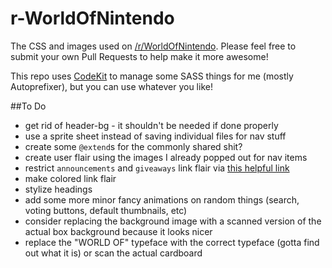 # r-WorldOfNintendo
The CSS and images used on [/r/WorldOfNintendo](http://reddit.com/r/WorldOfNintendo). Please feel free to submit your own Pull Requests to help make it more awesome!

This repo uses [CodeKit](https://incident57.com/codekit/) to manage some SASS things for me (mostly Autoprefixer), but you can use whatever you like!

##To Do
* get rid of header-bg - it shouldn't be needed if done properly
* use a sprite sheet instead of saving individual files for nav stuff
* create some `@extend`s for the commonly shared shit?
* create user flair using the images I already popped out for nav items
* restrict `announcements` and `giveaways` link flair via [this helpful link](http://www.reddit.com/r/modhelp/comments/1r6q9s/i_dont_understand_link_flair_user_can_edit/cdk7m8o)
* make colored link flair
* stylize headings
* add some more minor fancy animations on random things (search, voting buttons, default thumbnails, etc)
* consider replacing the background image with a scanned version of the actual box background because it looks nicer
* replace the "WORLD OF" typeface with the correct typeface (gotta find out what it is) or scan the actual cardboard
